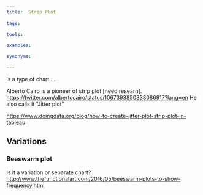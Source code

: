 ```yaml
---
title:  Strip Plot
  
tags:

tools:

examples:

synonyms:

---
```


is a type of chart  ...

Alberto Cairo is a pioneer of strip plot [need researh]. https://twitter.com/albertocairo/status/1067393850338086917?lang=en
He also calls it "Jitter plot"

<!--more-->

https://www.doingdata.org/blog/how-to-create-jitter-plot-strip-plot-in-tableau

## Variations

### Beeswarm plot
Is it a variation or separate chart? 
http://www.thefunctionalart.com/2016/05/beeswarm-plots-to-show-frequency.html
